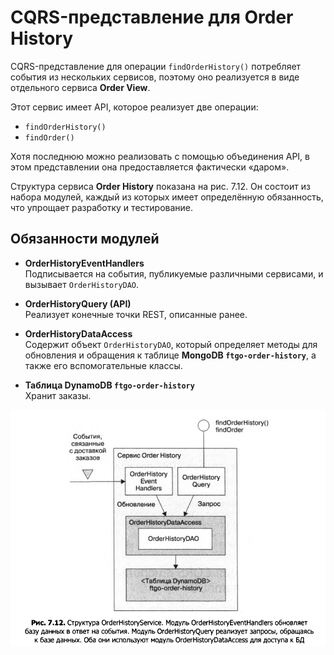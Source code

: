 # CQRS-представление для Order History

CQRS-представление для операции `findOrderHistory()` потребляет события из нескольких сервисов, поэтому оно реализуется в виде отдельного сервиса **Order View**.  

Этот сервис имеет API, которое реализует две операции:  
- `findOrderHistory()`  
- `findOrder()`  

Хотя последнюю можно реализовать с помощью объединения API, в этом представлении она предоставляется фактически «даром».  

Структура сервиса **Order History** показана на рис. 7.12. Он состоит из набора модулей, каждый из которых имеет определённую обязанность, что упрощает разработку и тестирование.

## Обязанности модулей

- **OrderHistoryEventHandlers**  
  Подписывается на события, публикуемые различными сервисами, и вызывает `OrderHistoryDAO`.

- **OrderHistoryQuery (API)**  
  Реализует конечные точки REST, описанные ранее.

- **OrderHistoryDataAccess**  
  Содержит объект `OrderHistoryDAO`, который определяет методы для обновления и обращения к таблице **MongoDB `ftgo-order-history`**, а также его вспомогательные классы.

- **Таблица DynamoDB `ftgo-order-history`**  
  Хранит заказы.


![Альтернативный текст](schema.png)